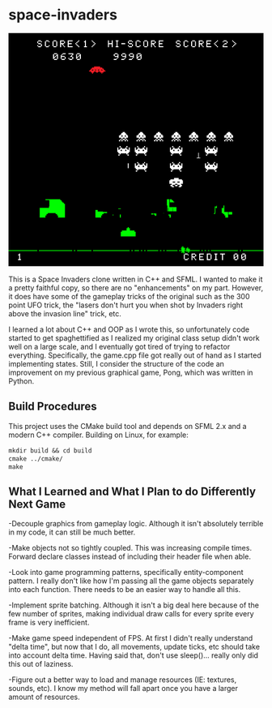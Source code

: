 # space-invaders

![Space Invaders](/misc/screenshot.png?raw=true "Space Invaders")

This is a Space Invaders clone written in C++ and SFML. I wanted to make it a pretty faithful copy, so there are no "enhancements" on my part. However, it does have some of the gameplay tricks of the original such as the 300 point UFO trick, the "lasers don't hurt you when shot by Invaders right above the invasion line" trick, etc.

I learned a lot about C++ and OOP as I wrote this, so unfortunately code started to get spaghettified as I realized my original class setup didn't work well on a large scale, and I eventually got tired of trying to refactor everything. Specifically, the game.cpp file got really out of hand as I started implementing states. Still, I consider the structure of the code an improvement on my previous graphical game, Pong, which was written in Python.

Build Procedures
----------------

This project uses the CMake build tool and depends on SFML 2.x and a modern C++ compiler. Building
on Linux, for example:

```
mkdir build && cd build
cmake ../cmake/
make
```

What I Learned and What I Plan to do Differently Next Game
----------------------------------------------------------
-Decouple graphics from gameplay logic. Although it isn't absolutely terrible in my code, it can still be much better.

-Make objects not so tightly coupled. This was increasing compile times. Forward declare classes instead of including their header file when able.

-Look into game programming patterns, specifically entity-component pattern. I really don't like how I'm passing all the game objects separately into each function. There needs to be an easier way to handle all this.

-Implement sprite batching. Although it isn't a big deal here because of the few number of sprites, making individual draw calls for every sprite every frame is very inefficient.

-Make game speed independent of FPS. At first I didn't really understand "delta time", but now that I do, all movements, update ticks, etc should take into account delta time. Having said that, don't use sleep()... really only did this out of laziness.

-Figure out a better way to load and manage resources (IE: textures, sounds, etc). I know my method will fall apart once you have a larger amount of resources.
